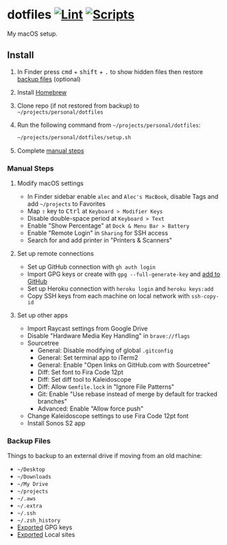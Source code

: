 # dotfiles [![Lint](https://github.com/AlecRust/dotfiles/actions/workflows/lint.yml/badge.svg)](https://github.com/AlecRust/dotfiles/actions/workflows/lint.yml) [![Scripts](https://github.com/AlecRust/dotfiles/actions/workflows/scripts.yml/badge.svg)](https://github.com/AlecRust/dotfiles/actions/workflows/scripts.yml)

My macOS setup.

## Install

1. In Finder press <kbd>cmd</kbd> + <kbd>shift</kbd> + <kbd>.</kbd> to show hidden files then restore [backup files](#backup-files) (optional)

2. Install [Homebrew](https://brew.sh/)

3. Clone repo (if not restored from backup) to `~/projects/personal/dotfiles`

4. Run the following command from `~/projects/personal/dotfiles`:

    ```sh
    ~/projects/personal/dotfiles/setup.sh
    ```

5. Complete [manual steps](#manual-steps)

### Manual Steps

1. Modify macOS settings

    - In Finder sidebar enable `alec` and `Alec's MacBook`, disable Tags and add `~/projects` to Favorites
    - Map <kbd>⇪</kbd> key to <kbd>Ctrl</kbd> at `Keyboard > Modifier Keys`
    - Disable double-space period at `Keyboard > Text`
    - Enable "Show Percentage" at `Dock & Menu Bar > Battery`
    - Enable "Remote Login" in `Sharing` for SSH access
    - Search for and add printer in "Printers & Scanners"

2. Set up remote connections

    - Set up GitHub connection with `gh auth login`
    - Import GPG keys or create with `gpg --full-generate-key` and [add to GitHub](https://docs.github.com/en/github/authenticating-to-github/generating-a-new-gpg-key)
    - Set up Heroku connection with `heroku login` and `heroku keys:add`
    - Copy SSH keys from each machine on local network with `ssh-copy-id`

3. Set up other apps

    - Import Raycast settings from Google Drive
    - Disable "Hardware Media Key Handling" in `brave://flags`
    - Sourcetree
        - General: Disable modifying of global `.gitconfig`
        - General: Set terminal app to iTerm2
        - General: Enable "Open links on GitHub.com with Sourcetree"
        - Diff: Set font to Fira Code 12pt
        - Diff: Set diff tool to Kaleidoscope
        - Diff: Allow `Gemfile.lock` in "Ignore File Patterns"
        - Git: Enable "Use rebase instead of merge by default for tracked branches"
        - Advanced: Enable "Allow force push"
    - Change Kaleidoscope settings to use Fira Code 12pt font
    - Install Sonos S2 app

### Backup Files

Things to backup to an external drive if moving from an old machine:

- `~/Desktop`
- `~/Downloads`
- `~/My Drive`
- `~/projects`
- `~/.aws`
- `~/.extra`
- `~/.ssh`
- `~/.zsh_history`
- [Exported](https://gpgtools.tenderapp.com/kb/gpg-keychain-faq/backup-or-transfer-your-keys#backup-single-key) GPG keys
- [Exported](https://localwp.com/help-docs/getting-started/how-to-export-a-wordpress-site-on-local/) Local sites
